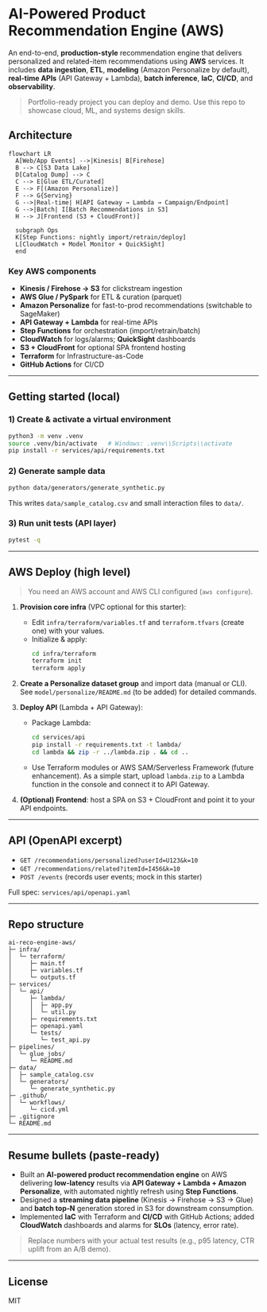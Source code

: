 
# AI-Powered Product Recommendation Engine (AWS)

An end-to-end, **production-style** recommendation engine that delivers personalized and related-item recommendations using **AWS** services. It includes **data ingestion**, **ETL**, **modeling** (Amazon Personalize by default), **real-time APIs** (API Gateway + Lambda), **batch inference**, **IaC**, **CI/CD**, and **observability**.

> Portfolio-ready project you can deploy and demo. Use this repo to showcase cloud, ML, and systems design skills.

## Architecture

```mermaid
flowchart LR
  A[Web/App Events] -->|Kinesis| B[Firehose]
  B --> C[S3 Data Lake]
  D[Catalog Dump] --> C
  C --> E[Glue ETL/Curated]
  E --> F[(Amazon Personalize)]
  F --> G{Serving}
  G -->|Real-time| H[API Gateway → Lambda → Campaign/Endpoint]
  G -->|Batch| I[Batch Recommendations in S3]
  H --> J[Frontend (S3 + CloudFront)]

  subgraph Ops
  K[Step Functions: nightly import/retrain/deploy]
  L[CloudWatch + Model Monitor + QuickSight]
  end
```

### Key AWS components
- **Kinesis / Firehose → S3** for clickstream ingestion
- **AWS Glue / PySpark** for ETL & curation (parquet)
- **Amazon Personalize** for fast-to-prod recommendations (switchable to SageMaker)
- **API Gateway + Lambda** for real-time APIs
- **Step Functions** for orchestration (import/retrain/batch)
- **CloudWatch** for logs/alarms; **QuickSight** dashboards
- **S3 + CloudFront** for optional SPA frontend hosting
- **Terraform** for Infrastructure-as-Code
- **GitHub Actions** for CI/CD

---

## Getting started (local)

### 1) Create & activate a virtual environment
```bash
python3 -m venv .venv
source .venv/bin/activate   # Windows: .venv\\Scripts\\activate
pip install -r services/api/requirements.txt
```

### 2) Generate sample data
```bash
python data/generators/generate_synthetic.py
```
This writes `data/sample_catalog.csv` and small interaction files to `data/`.

### 3) Run unit tests (API layer)
```bash
pytest -q
```

---

## AWS Deploy (high level)

> You need an AWS account and AWS CLI configured (`aws configure`).

1. **Provision core infra** (VPC optional for this starter):  
   - Edit `infra/terraform/variables.tf` and `terraform.tfvars` (create one) with your values.  
   - Initialize & apply:
     ```bash
     cd infra/terraform
     terraform init
     terraform apply
     ```

2. **Create a Personalize dataset group** and import data (manual or CLI). See `model/personalize/README.md` (to be added) for detailed commands.

3. **Deploy API** (Lambda + API Gateway):  
   - Package Lambda:
     ```bash
     cd services/api
     pip install -r requirements.txt -t lambda/
     cd lambda && zip -r ../lambda.zip . && cd ..
     ```
   - Use Terraform modules or AWS SAM/Serverless Framework (future enhancement). As a simple start, upload `lambda.zip` to a Lambda function in the console and connect it to API Gateway.

4. **(Optional) Frontend**: host a SPA on S3 + CloudFront and point it to your API endpoints.

---

## API (OpenAPI excerpt)

- `GET /recommendations/personalized?userId=U123&k=10`
- `GET /recommendations/related?itemId=I456&k=10`
- `POST /events` (records user events; mock in this starter)

Full spec: `services/api/openapi.yaml`

---

## Repo structure

```
ai-reco-engine-aws/
├─ infra/
│  └─ terraform/
│     ├─ main.tf
│     ├─ variables.tf
│     └─ outputs.tf
├─ services/
│  └─ api/
│     ├─ lambda/
│     │  ├─ app.py
│     │  └─ util.py
│     ├─ requirements.txt
│     ├─ openapi.yaml
│     └─ tests/
│        └─ test_api.py
├─ pipelines/
│  └─ glue_jobs/
│     └─ README.md
├─ data/
│  ├─ sample_catalog.csv
│  └─ generators/
│     └─ generate_synthetic.py
├─ .github/
│  └─ workflows/
│     └─ cicd.yml
├─ .gitignore
└─ README.md
```

---

## Resume bullets (paste-ready)

- Built an **AI-powered product recommendation engine** on AWS delivering **low-latency** results via **API Gateway + Lambda + Amazon Personalize**, with automated nightly refresh using **Step Functions**.
- Designed a **streaming data pipeline** (Kinesis → Firehose → S3 → Glue) and **batch top‑N** generation stored in S3 for downstream consumption.
- Implemented **IaC** with Terraform and **CI/CD** with GitHub Actions; added **CloudWatch** dashboards and alarms for **SLOs** (latency, error rate).

> Replace numbers with your actual test results (e.g., p95 latency, CTR uplift from an A/B demo).

---

## License
MIT
